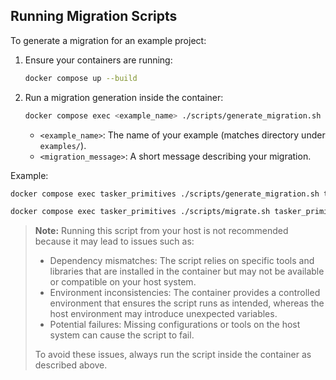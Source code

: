 ## Running Migration Scripts

To generate a migration for an example project:

1. Ensure your containers are running:
   ```bash
   docker compose up --build
   ```

2. Run a migration generation inside the container:
   ```bash
   docker compose exec <example_name> ./scripts/generate_migration.sh <example_name> "<migration_message>"
   ```
   - `<example_name>`: The name of your example (matches directory under `examples/`).
   - `<migration_message>`: A short message describing your migration.

Example:
```bash
docker compose exec tasker_primitives ./scripts/generate_migration.sh tasker_primitives "Add new feature"

docker compose exec tasker_primitives ./scripts/migrate.sh tasker_primitives
```

> **Note:** Running this script from your host is not recommended because it may lead to issues such as:
> - Dependency mismatches: The script relies on specific tools and libraries that are installed in the container but may not be available or compatible on your host system.
> - Environment inconsistencies: The container provides a controlled environment that ensures the script runs as intended, whereas the host environment may introduce unexpected variables.
> - Potential failures: Missing configurations or tools on the host system can cause the script to fail.
> 
> To avoid these issues, always run the script inside the container as described above.
